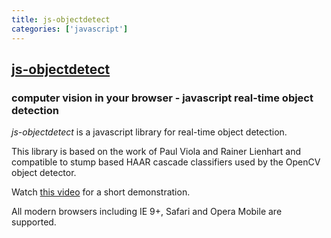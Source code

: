 ```yaml
---
title: js-objectdetect
categories: ['javascript']
---
```

## [js-objectdetect](https://github.com/mtschirs/js-objectdetect)

### computer vision in your browser - javascript real-time object detection


*js-objectdetect* is a javascript library for real-time object detection.

This library is based on the work of Paul Viola and Rainer Lienhart and compatible to stump based HAAR cascade classifiers used by the OpenCV object detector.

Watch [this video](http://www.youtube.com/watch?v=v0tbzTkJYZw) for a short demonstration.

All modern browsers including IE 9+, Safari and Opera Mobile are supported.
